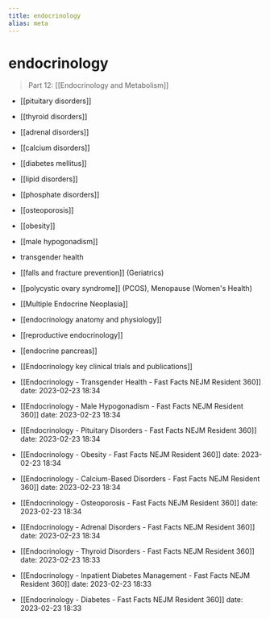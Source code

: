 ```yaml
---
title: endocrinology
alias: meta
---
```


# endocrinology

> Part 12: [[Endocrinology and Metabolism]]

- [[pituitary disorders]]
- [[thyroid disorders]]
- [[adrenal disorders]]
- [[calcium disorders]]
- [[diabetes mellitus]]
- [[lipid disorders]]
- [[phosphate disorders]]
- [[osteoporosis]]
- [[obesity]]
- [[male hypogonadism]]
- transgender health
- [[falls and fracture prevention]] (Geriatrics)
- [[polycystic ovary syndrome]] (PCOS), Menopause (Women's Health)
- [[Multiple Endocrine Neoplasia]]

- [[endocrinology anatomy and physiology]]
- [[reproductive endocrinology]]
- [[endocrine pancreas]]
- [[Endocrinology key clinical trials and publications]]

- [[Endocrinology - Transgender Health - Fast Facts  NEJM Resident 360]] date: 2023-02-23 18:34
- [[Endocrinology - Male Hypogonadism - Fast Facts  NEJM Resident 360]] date: 2023-02-23 18:34
- [[Endocrinology - Pituitary Disorders - Fast Facts  NEJM Resident 360]] date: 2023-02-23 18:34
- [[Endocrinology - Obesity - Fast Facts  NEJM Resident 360]] date: 2023-02-23 18:34
- [[Endocrinology - Calcium-Based Disorders - Fast Facts  NEJM Resident 360]] date: 2023-02-23 18:34
- [[Endocrinology - Osteoporosis - Fast Facts  NEJM Resident 360]] date: 2023-02-23 18:34
- [[Endocrinology - Adrenal Disorders - Fast Facts  NEJM Resident 360]] date: 2023-02-23 18:34
- [[Endocrinology - Thyroid Disorders - Fast Facts  NEJM Resident 360]] date: 2023-02-23 18:33
- [[Endocrinology - Inpatient Diabetes Management - Fast Facts  NEJM Resident 360]] date: 2023-02-23 18:33
- [[Endocrinology - Diabetes - Fast Facts  NEJM Resident 360]] date: 2023-02-23 18:33
